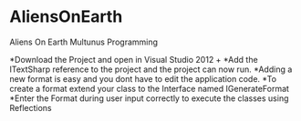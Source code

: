 # AliensOnEarth
Aliens On Earth Multunus Programming 

*Download the Project and open in Visual Studio 2012 +
*Add the ITextSharp reference to the project and the project can now run.
*Adding a new format is easy and you dont have to edit the application code.
*To create a format extend your class to the Interface named IGenerateFormat
*Enter the Format during user input correctly to execute the classes using Reflections
